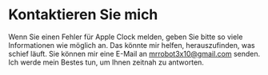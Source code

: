 # Kontaktieren Sie mich
Wenn Sie einen Fehler für Apple Clock melden, geben Sie bitte so viele Informationen wie möglich an. Das könnte mir helfen, herauszufinden, was schief läuft. Sie können mir eine E-Mail an mrrobot3x10@gmail.com senden. Ich werde mein Bestes tun, um Ihnen zeitnah zu antworten.
